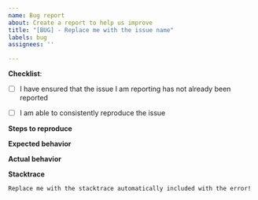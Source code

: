 ```yaml
---
name: Bug report
about: Create a report to help us improve
title: "[BUG] - Replace me with the issue name"
labels: bug
assignees: ''

---
```


**Checklist**:
<!--- To check a checkbox, fill in the empty space with an x --->
<!--- Example: --->
<!--- [x] This item is checked off --->
- [ ] I have ensured that the issue I am reporting has not already been reported
- [ ] I am able to consistently reproduce the issue


**Steps to reproduce**
 

**Expected behavior**


**Actual behavior**


**Stacktrace**
```
Replace me with the stacktrace automatically included with the error!
```
